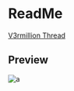 # ReadMe
[V3rmillion Thread](https://v3rmillion.net/showthread.php?pid=8503467#pid8503467)
## Preview
![a](https://external-content.duckduckgo.com/iu/?u=https%3A%2F%2Fi.imgur.com%2FnaCmeLY.png)
